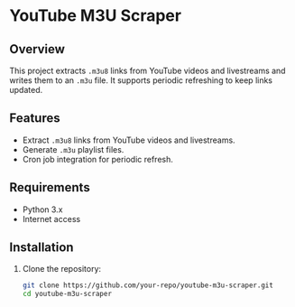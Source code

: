 # YouTube M3U Scraper

## Overview
This project extracts `.m3u8` links from YouTube videos and livestreams and writes them to an `.m3u` file. It supports periodic refreshing to keep links updated.

## Features
- Extract `.m3u8` links from YouTube videos and livestreams.
- Generate `.m3u` playlist files.
- Cron job integration for periodic refresh.

## Requirements
- Python 3.x
- Internet access

## Installation
1. Clone the repository:
   ```bash
   git clone https://github.com/your-repo/youtube-m3u-scraper.git
   cd youtube-m3u-scraper
